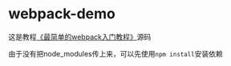 # webpack-demo

这是教程[《最简单的webpack入门教程》](https://www.jianshu.com/p/3ac659407654?v=1679649056306)源码

由于没有把node_modules传上来，可以先使用`npm install`安装依赖
